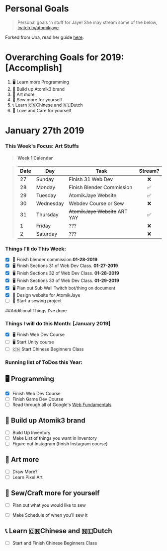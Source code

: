 Personal Goals
==============

> Personal goals 'n stuff for Jaye! She may stream some of the below, [twitch.tv/atomikjaye](http://www.twitch.tv/atomikjaye).

Forked from Una, read her guide [here](http://una.im/personal-goals-guide).

# Overarching Goals for 2019: [Accomplish]
1. 🖥 Learn more Programming
2. 🏬 Build up Atomik3 brand
3. 🎨 Art more
4. 👗 Sew more for yourself
5. 📞 Learn 🇨🇳Chinese and 🇳🇱Dutch
6. 💓 Love and Care for yourself

# January 27th 2019

### This Week's Focus: Art Stuffs
> #### Week 1 Calendar

> | Date | Day         | Task            | Stream?  |
> | ---- | ----------  | -------------     | :-----:|
> |  27  | Sunday      | Finish 31 Web Dev   | ❌ |
> |  28  | Monday      |  Finish Blender Commission  | ✅ |
> |  29  | Tuesday     | AtomikJaye Website  | ✅ |
> |  30  | Wednesday   |   Webdev Course or Sew  | ❌ |
> |  31  | Thursday    |  ~~AtomikJaye Website~~ ART YAY   | ✅  |
> |  1  | Friday      |  ???   |   ❌ |
> |  2  | Saturday    |  ??? |  ❌  |


### Things I'll do This Week:
- [x] 🎨 Finish blender commission.**01-28-2019**
- [x] 🖥 Finish Sections 31 of Web Dev Class. **01-27-2019**
- [x] 🖥 Finish Sections 32 of Web Dev Class. **01-28-2019**
- [x] 🖥 Finish Sections 33 of Web Dev Class. **01-29-2019**
- [x] 🖥 Plan out Sub Wall Twitch bot/thing on document
- [x] 🎨 Design website for AtomikJaye
- [ ] 👗 Start a sewing project

##Additional Things I've done

### Things I will do this Month: [January 2019]
- [x] 🖥 Finish Web Dev Course
- [ ] 🖥 Start Unity course
- [ ] 🇨🇳 Start Chinese Beginners Class

### Running list of ToDos this Year:
🖥 Programming
---
- [x] Finish Web Dev Course
- [ ] Finish Game Dev Course
- [ ] Read through all of Google's [Web Fundamentals](https://developers.google.com/web/fundamentals/)

🏬 Build up Atomik3 brand
---
- [ ] Build Up Inventory
- [ ] Make List of things you want in Inventory
- [ ] Figure out Instagram (finish Instagram course)

🎨 Art more
---
- [ ] Draw More?
- [ ] Learn Pixel Art

👗 Sew/Craft more for yourself
---
- [ ] Plan out what you would like to sew
- [ ] Make Schedule of when you'll sew it



📞 Learn 🇨🇳Chinese and 🇳🇱Dutch
---
- [ ] Start and Finish Chinese Beginners Class
